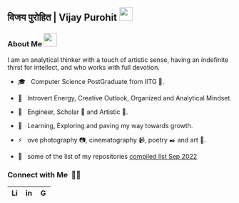 ## विजय पुरोहित | Vijay Purohit <img src="https://github.githubassets.com/images/icons/emoji/unicode/1f1ee-1f1f3.png?v8" width="30px"> 


<!-- About me -->
<h3> About Me <img src="https://media.giphy.com/media/WUlplcMpOCEmTGBtBW/giphy.gif" width="30"> </h3>

I am an analytical thinker with a touch of artistic sense, having an indefinite thirst for intellect, and who works with full devotion.

- 🎓 &nbsp; Computer Science PostGraduate from IITG :wolf:.
- 🤔 &nbsp; Introvert Energy, Creative Outlook, Organized and Analytical Mindset.
- 💼 &nbsp; Engineer, Scholar :book: and Artistic :page_with_curl:.
- 🌱 &nbsp; Learning, Exploring and paving my way towards growth.
- ⚡ &nbsp; ove photography :camera:, cinematography :video_camera:, poetry :black_nib: and art :art:.

- :open_file_folder: &nbsp; some of the list of my repositories 
[compiled list Sep 2022](https://gist.github.com/vijaypurohit/9ed5ff8269121a71ab07e84ff5eafa8d)

<h3> Connect with Me &nbsp;🤝🏻</h3>

| [<img src="https://github.com/TheDudeThatCode/TheDudeThatCode/blob/master/Assets/Linkedin.svg" alt="Linkedin Logo" width="16">](https://www.linkedin.com/in/vijay-purohit) | [<img src="https://github.com/TheDudeThatCode/TheDudeThatCode/blob/master/Assets/Instagram.svg" alt="instagram logo" width="16">](https://www.instagram.com/vijay.purohit_)|  [<img src="https://github.com/TheDudeThatCode/TheDudeThatCode/blob/master/Assets/Gmail.svg" alt="Gmail logo" height="16">](mailto:vijay.pu9@gmail.com)
|:---:|:---:|:---:|

<!--
<a href="https://github.com/vijaypurohit">
 <img align="center" src="https://github-readme-stats.vercel.app/api?username=vijaypurohit&show_icons=true&theme=dark&line_height=27" alt="Vijay's github stats"/>
</a>
-->

<!--
**vijaypurohit/vijaypurohit** is a ✨ _special_ ✨ repository because its `README.md` (this file) appears on your GitHub profile.
Here are some ideas to get you started:
- 🔭 I’m currently working on ...
- 🌱 I’m currently learning ...
- 👯 I’m looking to collaborate on ...
- 🤔 I’m looking for help with ...
- 💬 Ask me about ...
- 📫 How to reach me: ...
- 😄 Pronouns: ...
- ⚡ Fun fact: ...
https://www.webfx.com/tools/emoji-cheat-sheet/
-->

<!-- 
&nbsp; <img src="https://github.com/TheDudeThatCode/TheDudeThatCode/blob/master/Assets/Mario_Hello_Big.gif" width="30px">  

<img src='https://github.com/Wandrys-dev/Wandrys-dev/blob/main/pointme.png' align='left' width='27%'>

<h3 align="left">:nut_and_bolt: &nbsp;Languages and Tools</h3>
<p align="left"> 
<img src="https://img.icons8.com/color/48/4a90e2/c-programming.png"/><img src="https://img.icons8.com/color/48/4a90e2/c-plus-plus-logo.png"/><img src="https://img.icons8.com/fluent/48/4a90e2/github.png"/> 
</p>

<img src="https://github.com/TheDudeThatCode/TheDudeThatCode/blob/master/Assets/Handshake.gif" height="32px"> 
-->
